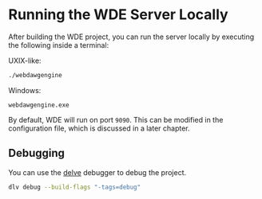 # Running the WDE Server Locally

After building the WDE project, you can run the server locally by executing the following inside a terminal:

UXIX-like:
```sh
./webdawgengine
```

Windows:
```
webdawgengine.exe
```

By default, WDE will run on port `9090`.
This can be modified in the configuration file, which is discussed in a later chapter.

## Debugging
You can use the [delve](https://github.com/go-delve/delve) debugger to debug the project.

```sh
dlv debug --build-flags "-tags=debug"
```